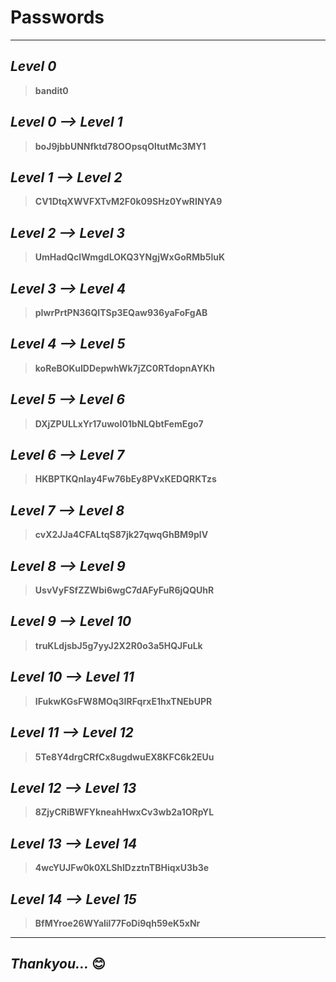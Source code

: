 # **Passwords**
---

## *Level 0*
> **bandit0**

## *Level 0 --> Level 1*
> **boJ9jbbUNNfktd78OOpsqOltutMc3MY1**

## *Level 1 --> Level 2*
> **CV1DtqXWVFXTvM2F0k09SHz0YwRINYA9**

## *Level 2 --> Level 3*
> **UmHadQclWmgdLOKQ3YNgjWxGoRMb5luK**

## *Level 3 --> Level 4*
> **pIwrPrtPN36QITSp3EQaw936yaFoFgAB**

## *Level 4 --> Level 5*
> **koReBOKuIDDepwhWk7jZC0RTdopnAYKh**

## *Level 5 --> Level 6*
> **DXjZPULLxYr17uwoI01bNLQbtFemEgo7**

## *Level 6 --> Level 7*
> **HKBPTKQnIay4Fw76bEy8PVxKEDQRKTzs**

## *Level 7 --> Level 8*
> **cvX2JJa4CFALtqS87jk27qwqGhBM9plV**

## *Level 8 --> Level 9*
> **UsvVyFSfZZWbi6wgC7dAFyFuR6jQQUhR**

## *Level 9 --> Level 10*
> **truKLdjsbJ5g7yyJ2X2R0o3a5HQJFuLk**

## *Level 10 --> Level 11*
> **IFukwKGsFW8MOq3IRFqrxE1hxTNEbUPR**

## *Level 11 --> Level 12*
> **5Te8Y4drgCRfCx8ugdwuEX8KFC6k2EUu**

## *Level 12 --> Level 13*
> **8ZjyCRiBWFYkneahHwxCv3wb2a1ORpYL**

## *Level 13 --> Level 14*
> **4wcYUJFw0k0XLShlDzztnTBHiqxU3b3e**

## *Level 14 --> Level 15*
> **BfMYroe26WYalil77FoDi9qh59eK5xNr**
---

## _Thankyou..._ 😊
